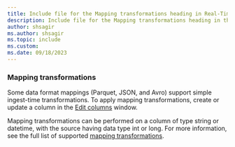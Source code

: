 ```yaml
---
title: Include file for the Mapping transformations heading in Real-Time Intelligence
description: Include file for the Mapping transformations heading in the Get data hub in Real-Time Intelligence
author: shsagir
ms.author: shsagir
ms.topic: include
ms.custom: 
ms.date: 09/18/2023
---
```

### Mapping transformations

Some data format mappings (Parquet, JSON, and Avro) support simple ingest-time transformations. To apply mapping transformations, create or update a column in the [Edit columns](#edit-columns) window.

Mapping transformations can be performed on a column of type string or datetime, with the source having data type int or long. For more information, see the full list of supported [mapping transformations](/kusto/management/mappings#mapping-transformations?&preserve-view=true).
